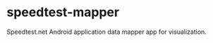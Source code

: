 speedtest-mapper
================

Speedtest.net Android application data mapper app for visualization.